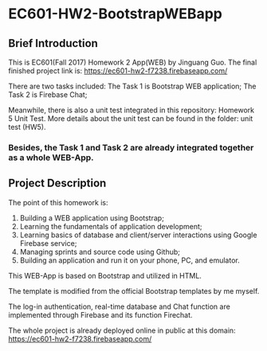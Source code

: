 # EC601-HW2-BootstrapWEBapp
## Brief Introduction
This is EC601(Fall 2017) Homework 2 App(WEB) by Jinguang Guo.
The final finished project link is:
https://ec601-hw2-f7238.firebaseapp.com/

There are two tasks included:
The Task 1 is Bootstrap WEB application;
The Task 2 is Firebase Chat;

Meanwhile, there is also a unit test integrated in this repository: Homework 5 Unit Test.
More details about the unit test can be found in the folder: unit test (HW5).

### Besides, the Task 1 and Task 2 are already integrated together as a whole WEB-App.
 
## Project Description
The point of this homework is:      
1. Building a WEB application using Bootstrap;
2. Learning the fundamentals of application development;
3. Learning basics of database and client/server interactions using Google Firebase service;
4. Managing sprints and source code using Github;
5. Building an application and run it on your phone, PC, and emulator.

This WEB-App is based on Bootstrap and utilized in HTML.

The template is modified from the official Bootstrap templates by me myself.

The log-in authentication, real-time database and Chat function are implemented through Firebase and its function Firechat.

The whole project is already deployed online in public at this domain: https://ec601-hw2-f7238.firebaseapp.com/
